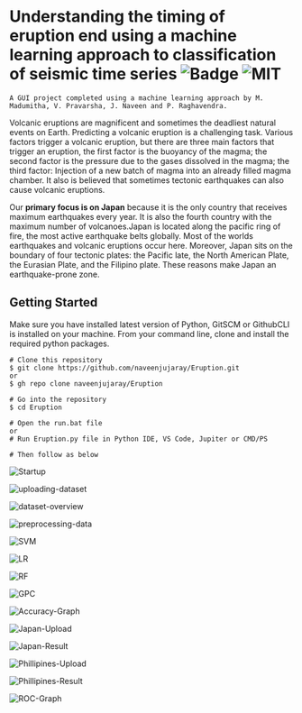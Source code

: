 # Understanding the timing of eruption end using a machine learning approach to classification of seismic time series ![Badge](https://img.shields.io/badge/Python-V3.9-blue) ![MIT](https://img.shields.io/badge/license-MIT-yellow)

`A GUI project completed using a machine learning approach by M. Madumitha, V. Pravarsha, J. Naveen and P. Raghavendra.`

Volcanic eruptions are magnificent and sometimes the deadliest natural events on Earth. Predicting a volcanic eruption is a challenging task. Various factors trigger a volcanic eruption, but there are three main factors that trigger an eruption, the first factor is the buoyancy of the magma; the second factor is the pressure due to the gases dissolved in the magma; the third factor: Injection of a new batch of magma into an already filled magma chamber. It also is believed that sometimes tectonic earthquakes can also cause volcanic eruptions.

Our **primary focus is on Japan** because it is the only country that receives maximum earthquakes every year. It is also the fourth country with the maximum number of volcanoes.Japan is located along the pacific ring of fire, the most active earthquake belts globally. Most of the worlds earthquakes and volcanic eruptions occur here. Moreover, Japan sits on the boundary of four tectonic plates: the Pacific late, the North American Plate, the Eurasian Plate, and the Filipino plate. These reasons make Japan an earthquake-prone zone.

## Getting Started
Make sure you have installed latest version of Python, GitSCM or GithubCLI is installed on your machine. From your command line, clone and install the required python packages.
```
# Clone this repository
$ git clone https://github.com/naveenjujaray/Eruption.git
or
$ gh repo clone naveenjujaray/Eruption

# Go into the repository
$ cd Eruption

# Open the run.bat file 
or
# Run Eruption.py file in Python IDE, VS Code, Jupiter or CMD/PS

# Then follow as below
```

![Startup](Screenshots/Startup.png)

![uploading-dataset](Screenshots/uploading%20dataset.png)

![dataset-overview](Screenshots/dataset%20overview.png)

![preprocessing-data](Screenshots/preprocessing%20data.png)

![SVM](Screenshots/SVM.png)

![LR](Screenshots/LR.png)

![RF](Screenshots/RF.png)

![GPC](Screenshots/GPC.png)

![Accuracy-Graph](Screenshots/Accuracy%20Graph.png)

![Japan-Upload](Screenshots/prediction%20upload%20(japan).png)

![Japan-Result](Screenshots/Predict%20Results%20(japan).png)

![Phillipines-Upload](Screenshots/Predict%20upload%20(phillipines).png)

![Phillipines-Result](Screenshots/Predict%20Results%20(phillipines).png)

![ROC-Graph](Screenshots/ROC%20Graph.png)
